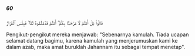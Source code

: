 ##### 60

<span class="ayah">قَالُوا۟ بَلْ أَنتُمْ لَا مَرْحَبًۢا بِكُمْ ۖ أَنتُمْ قَدَّمْتُمُوهُ لَنَا ۖ فَبِئْسَ ٱلْقَرَارُ</span>

<span class="ayah_translation">Pengikut-pengikut mereka menjawab: "Sebenarnya kamulah. Tiada ucapan selamat datang bagimu, karena kamulah yang menjerumuskan kami ke dalam azab, maka amat buruklah Jahannam itu sebagai tempat menetap".</span>
